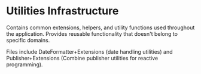 # Utilities Infrastructure

Contains common extensions, helpers, and utility functions used throughout the application. Provides reusable functionality that doesn't belong to specific domains.

Files include DateFormatter+Extensions (date handling utilities) and Publisher+Extensions (Combine publisher utilities for reactive programming).